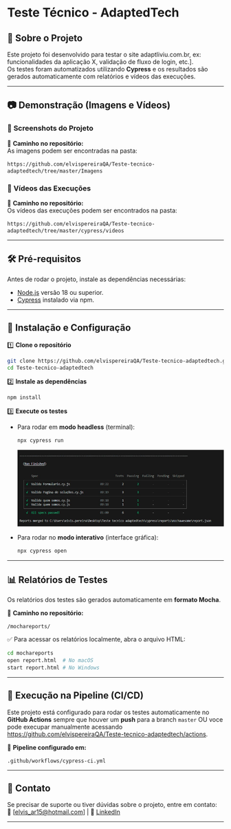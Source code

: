 # **Teste Técnico - AdaptedTech**  

## 📌 Sobre o Projeto  
Este projeto foi desenvolvido para testar o site adaptliviu.com.br, ex: funcionalidades da aplicação X, validação de fluxo de login, etc.].  
Os testes foram automatizados utilizando **Cypress** e os resultados são gerados automaticamente com relatórios e vídeos das execuções.  

---

## 📷 **Demonstração (Imagens e Vídeos)**  

### 📸 **Screenshots do Projeto**  

📂 **Caminho no repositório:**  
As imagens podem ser encontradas na pasta:  
```
https://github.com/elvispereiraQA/Teste-tecnico-adaptedtech/tree/master/Imagens
```

### 🎥 **Vídeos das Execuções**  

📂 **Caminho no repositório:**  
Os vídeos das execuções podem ser encontrados na pasta:  
```
https://github.com/elvispereiraQA/Teste-tecnico-adaptedtech/tree/master/cypress/videos
```

---

## 🛠 **Pré-requisitos**  
Antes de rodar o projeto, instale as dependências necessárias:  
- [Node.js](https://nodejs.org/) versão 18 ou superior.  
- [Cypress](https://www.cypress.io/) instalado via npm.  

---

## 🚀 **Instalação e Configuração**  

1️⃣ **Clone o repositório**  
```bash
git clone https://github.com/elvispereiraQA/Teste-tecnico-adaptedtech.git
cd Teste-tecnico-adaptedtech
```

2️⃣ **Instale as dependências**  
```bash
npm install
```

3️⃣ **Execute os testes**  
- Para rodar em **modo headless** (terminal):  
  ```bash
  npx cypress run
  ```
  ![Cypress modo headless](https://github.com/elvispereiraQA/Teste-tecnico-adaptedtech/blob/master/Imagens/Cypress%20modo%20headless.jpg?raw=true)

- Para rodar no **modo interativo** (interface gráfica):  
  ```bash
  npx cypress open
  ```

---

## 📊 **Relatórios de Testes**  

Os relatórios dos testes são gerados automaticamente em **formato Mocha**.  

📂 **Caminho no repositório:**  
```
/mochareports/
```

✅ Para acessar os relatórios localmente, abra o arquivo HTML:  
```bash
cd mochareports
open report.html  # No macOS
start report.html # No Windows
```

---

## 🔄 **Execução na Pipeline (CI/CD)**  

Este projeto está configurado para rodar os testes automaticamente no **GitHub Actions** sempre que houver um **push** para a branch `master` OU voce pode execupar manualmente acessando https://github.com/elvispereiraQA/Teste-tecnico-adaptedtech/actions.  

📂 **Pipeline configurado em:**  
```
.github/workflows/cypress-ci.yml
```


---

## 📩 **Contato**  
Se precisar de suporte ou tiver dúvidas sobre o projeto, entre em contato:  
📧 [elvis_ar15@hotmail.com] | 🔗 [LinkedIn](https://linkedin.com/in/elvispereira)  

---
